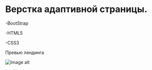 

# Верстка адаптивной страницы.



-BootStrap

-HTML5
 
-CSS3


Превью лендинга

![Image alt](https://github.com/AeolusG/Krayt-layout-test-task/blob/main/src/images/prev.png)
